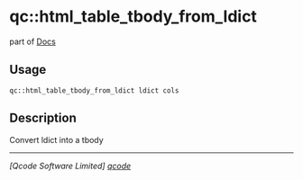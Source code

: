 qc::html_table_tbody_from_ldict
===============================

part of [Docs](.)

Usage
-----
`qc::html_table_tbody_from_ldict ldict cols`

Description
-----------
Convert ldict into a tbody

----------------------------------
*[Qcode Software Limited] [qcode]*

[qcode]: http://www.qcode.co.uk "Qcode Software"